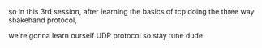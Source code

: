 so in this 3rd session, after learning the basics of tcp doing the three way shakehand protocol,

we're gonna learn ourself UDP protocol so stay tune dude
